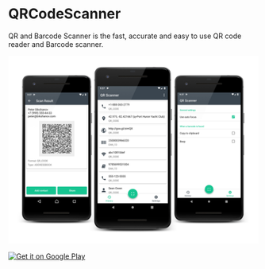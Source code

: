 # QRCodeScanner
QR and Barcode Scanner is the fast, accurate and easy to use QR code reader and Barcode scanner.

![alt text](qrcodescanner_screens.png)

<a href='https://play.google.com/store/apps/details?id=com.bikshanov.qrcodescanner&pcampaignid=pcampaignidMKT-Other-global-all-co-prtnr-py-PartBadge-Mar2515-1'><img alt='Get it on Google Play' src='https://play.google.com/intl/en_us/badges/static/images/badges/en_badge_web_generic.png'/></a>
